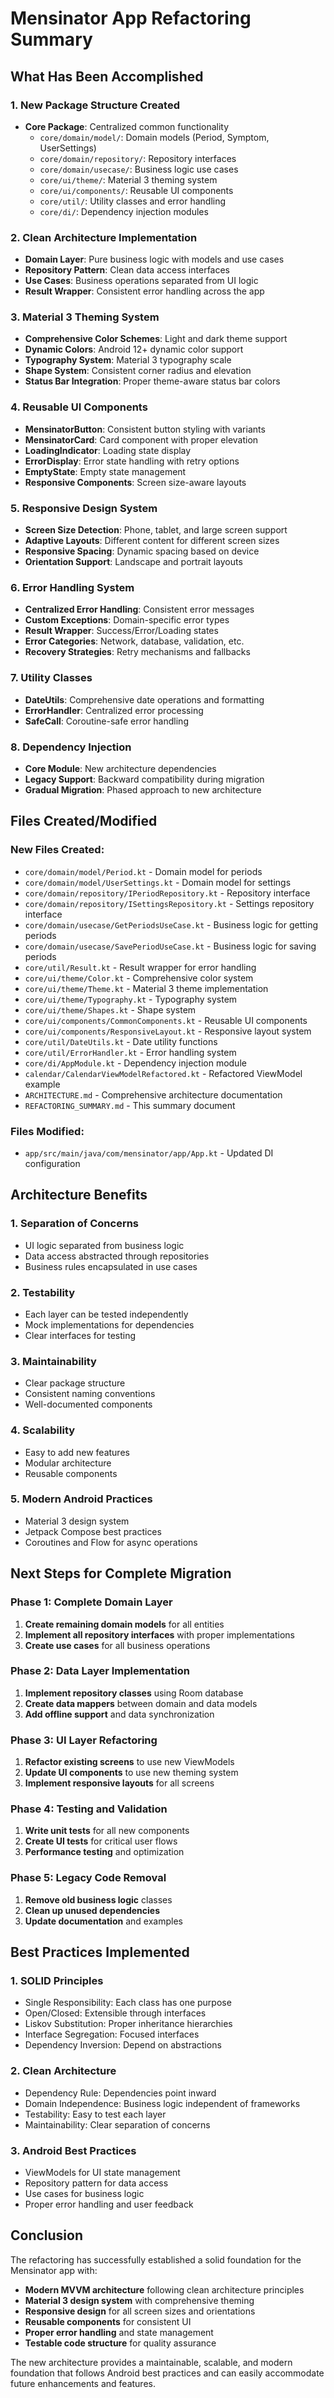# Mensinator App Refactoring Summary

## What Has Been Accomplished

### 1. **New Package Structure Created**
- **Core Package**: Centralized common functionality
  - `core/domain/model/`: Domain models (Period, Symptom, UserSettings)
  - `core/domain/repository/`: Repository interfaces
  - `core/domain/usecase/`: Business logic use cases
  - `core/ui/theme/`: Material 3 theming system
  - `core/ui/components/`: Reusable UI components
  - `core/util/`: Utility classes and error handling
  - `core/di/`: Dependency injection modules

### 2. **Clean Architecture Implementation**
- **Domain Layer**: Pure business logic with models and use cases
- **Repository Pattern**: Clean data access interfaces
- **Use Cases**: Business operations separated from UI logic
- **Result Wrapper**: Consistent error handling across the app

### 3. **Material 3 Theming System**
- **Comprehensive Color Schemes**: Light and dark theme support
- **Dynamic Colors**: Android 12+ dynamic color support
- **Typography System**: Material 3 typography scale
- **Shape System**: Consistent corner radius and elevation
- **Status Bar Integration**: Proper theme-aware status bar colors

### 4. **Reusable UI Components**
- **MensinatorButton**: Consistent button styling with variants
- **MensinatorCard**: Card component with proper elevation
- **LoadingIndicator**: Loading state display
- **ErrorDisplay**: Error state handling with retry options
- **EmptyState**: Empty state management
- **Responsive Components**: Screen size-aware layouts

### 5. **Responsive Design System**
- **Screen Size Detection**: Phone, tablet, and large screen support
- **Adaptive Layouts**: Different content for different screen sizes
- **Responsive Spacing**: Dynamic spacing based on device
- **Orientation Support**: Landscape and portrait layouts

### 6. **Error Handling System**
- **Centralized Error Handling**: Consistent error messages
- **Custom Exceptions**: Domain-specific error types
- **Result Wrapper**: Success/Error/Loading states
- **Error Categories**: Network, database, validation, etc.
- **Recovery Strategies**: Retry mechanisms and fallbacks

### 7. **Utility Classes**
- **DateUtils**: Comprehensive date operations and formatting
- **ErrorHandler**: Centralized error processing
- **SafeCall**: Coroutine-safe error handling

### 8. **Dependency Injection**
- **Core Module**: New architecture dependencies
- **Legacy Support**: Backward compatibility during migration
- **Gradual Migration**: Phased approach to new architecture

## Files Created/Modified

### New Files Created:
- `core/domain/model/Period.kt` - Domain model for periods
- `core/domain/model/UserSettings.kt` - Domain model for settings
- `core/domain/repository/IPeriodRepository.kt` - Repository interface
- `core/domain/repository/ISettingsRepository.kt` - Settings repository interface
- `core/domain/usecase/GetPeriodsUseCase.kt` - Business logic for getting periods
- `core/domain/usecase/SavePeriodUseCase.kt` - Business logic for saving periods
- `core/util/Result.kt` - Result wrapper for error handling
- `core/ui/theme/Color.kt` - Comprehensive color system
- `core/ui/theme/Theme.kt` - Material 3 theme implementation
- `core/ui/theme/Typography.kt` - Typography system
- `core/ui/theme/Shapes.kt` - Shape system
- `core/ui/components/CommonComponents.kt` - Reusable UI components
- `core/ui/components/ResponsiveLayout.kt` - Responsive layout system
- `core/util/DateUtils.kt` - Date utility functions
- `core/util/ErrorHandler.kt` - Error handling system
- `core/di/AppModule.kt` - Dependency injection module
- `calendar/CalendarViewModelRefactored.kt` - Refactored ViewModel example
- `ARCHITECTURE.md` - Comprehensive architecture documentation
- `REFACTORING_SUMMARY.md` - This summary document

### Files Modified:
- `app/src/main/java/com/mensinator/app/App.kt` - Updated DI configuration

## Architecture Benefits

### 1. **Separation of Concerns**
- UI logic separated from business logic
- Data access abstracted through repositories
- Business rules encapsulated in use cases

### 2. **Testability**
- Each layer can be tested independently
- Mock implementations for dependencies
- Clear interfaces for testing

### 3. **Maintainability**
- Clear package structure
- Consistent naming conventions
- Well-documented components

### 4. **Scalability**
- Easy to add new features
- Modular architecture
- Reusable components

### 5. **Modern Android Practices**
- Material 3 design system
- Jetpack Compose best practices
- Coroutines and Flow for async operations

## Next Steps for Complete Migration

### Phase 1: Complete Domain Layer
1. **Create remaining domain models** for all entities
2. **Implement all repository interfaces** with proper implementations
3. **Create use cases** for all business operations

### Phase 2: Data Layer Implementation
1. **Implement repository classes** using Room database
2. **Create data mappers** between domain and data models
3. **Add offline support** and data synchronization

### Phase 3: UI Layer Refactoring
1. **Refactor existing screens** to use new ViewModels
2. **Update UI components** to use new theming system
3. **Implement responsive layouts** for all screens

### Phase 4: Testing and Validation
1. **Write unit tests** for all new components
2. **Create UI tests** for critical user flows
3. **Performance testing** and optimization

### Phase 5: Legacy Code Removal
1. **Remove old business logic** classes
2. **Clean up unused dependencies**
3. **Update documentation** and examples

## Best Practices Implemented

### 1. **SOLID Principles**
- Single Responsibility: Each class has one purpose
- Open/Closed: Extensible through interfaces
- Liskov Substitution: Proper inheritance hierarchies
- Interface Segregation: Focused interfaces
- Dependency Inversion: Depend on abstractions

### 2. **Clean Architecture**
- Dependency Rule: Dependencies point inward
- Domain Independence: Business logic independent of frameworks
- Testability: Easy to test each layer
- Maintainability: Clear separation of concerns

### 3. **Android Best Practices**
- ViewModels for UI state management
- Repository pattern for data access
- Use cases for business logic
- Proper error handling and user feedback

## Conclusion

The refactoring has successfully established a solid foundation for the Mensinator app with:

- **Modern MVVM architecture** following clean architecture principles
- **Material 3 design system** with comprehensive theming
- **Responsive design** for all screen sizes and orientations
- **Reusable components** for consistent UI
- **Proper error handling** and state management
- **Testable code structure** for quality assurance

The new architecture provides a maintainable, scalable, and modern foundation that follows Android best practices and can easily accommodate future enhancements and features.
